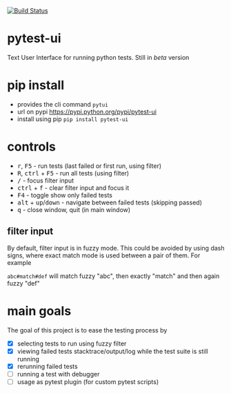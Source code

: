 [![Build Status](https://travis-ci.com/martinsmid/pytest-ui.svg?branch=master)](https://travis-ci.com/martinsmid/pytest-ui)

# pytest-ui
Text User Interface for running python tests. Still in _beta_ version

# pip install
  - provides the cli command `pytui`
  - url on pypi
    https://pypi.python.org/pypi/pytest-ui
  - install using pip
    `pip install pytest-ui`

# controls
  - <kbd>r</kbd>, <kbd>F5</kbd> - run tests (last failed or first run, using filter)
  - <kbd>R</kbd>, <kbd>ctrl</kbd> + <kbd>F5</kbd> - run all tests (using filter)
  - <kbd>/</kbd> - focus filter input
  - <kbd>ctrl</kbd> + <kbd>f</kbd> - clear filter input and focus it
  - <kbd>F4</kbd> - toggle show only failed tests
  - <kbd>alt</kbd> + <kbd>up</kbd>/<kbd>down</kbd> - navigate between failed tests (skipping passed)
  - <kbd>q</kbd> - close window, quit (in main window)

## filter input
By default, filter input is in fuzzy mode. This could be avoided by using dash signs,
where exact match mode is used between a pair of them. For example

`abc#match#def` will match fuzzy "abc", then exactly "match" and then again fuzzy "def"

# main goals
The goal of this project is to ease the testing process by
  - [x] selecting tests to run using fuzzy filter
  - [x] viewing failed tests stacktrace/output/log while the test suite is still running
  - [x] rerunning failed tests
  - [ ] running a test with debugger
  - [ ] usage as pytest plugin (for custom pytest scripts)
